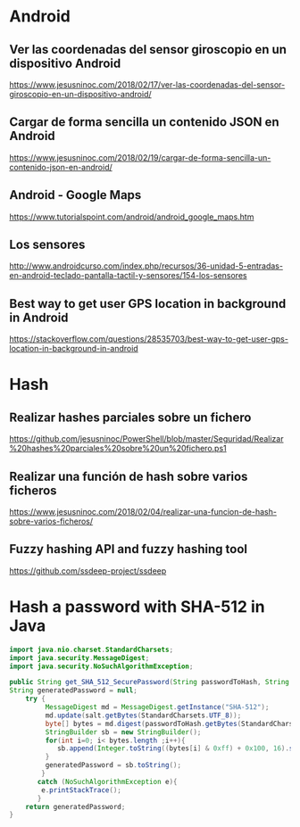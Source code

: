 # Android
## Ver las coordenadas del sensor giroscopio en un dispositivo Android
https://www.jesusninoc.com/2018/02/17/ver-las-coordenadas-del-sensor-giroscopio-en-un-dispositivo-android/
## Cargar de forma sencilla un contenido JSON en Android
https://www.jesusninoc.com/2018/02/19/cargar-de-forma-sencilla-un-contenido-json-en-android/
## Android - Google Maps
https://www.tutorialspoint.com/android/android_google_maps.htm
## Los sensores
http://www.androidcurso.com/index.php/recursos/36-unidad-5-entradas-en-android-teclado-pantalla-tactil-y-sensores/154-los-sensores
## Best way to get user GPS location in background in Android
https://stackoverflow.com/questions/28535703/best-way-to-get-user-gps-location-in-background-in-android

# Hash
## Realizar hashes parciales sobre un fichero
https://github.com/jesusninoc/PowerShell/blob/master/Seguridad/Realizar%20hashes%20parciales%20sobre%20un%20fichero.ps1
## Realizar una función de hash sobre varios ficheros
https://www.jesusninoc.com/2018/02/04/realizar-una-funcion-de-hash-sobre-varios-ficheros/
## Fuzzy hashing API and fuzzy hashing tool 
https://github.com/ssdeep-project/ssdeep

# Hash a password with SHA-512 in Java
```Java
import java.nio.charset.StandardCharsets;
import java.security.MessageDigest;
import java.security.NoSuchAlgorithmException;

public String get_SHA_512_SecurePassword(String passwordToHash, String   salt){
String generatedPassword = null;
    try {
         MessageDigest md = MessageDigest.getInstance("SHA-512");
         md.update(salt.getBytes(StandardCharsets.UTF_8));
         byte[] bytes = md.digest(passwordToHash.getBytes(StandardCharsets.UTF_8));
         StringBuilder sb = new StringBuilder();
         for(int i=0; i< bytes.length ;i++){
            sb.append(Integer.toString((bytes[i] & 0xff) + 0x100, 16).substring(1));
         }
         generatedPassword = sb.toString();
        } 
       catch (NoSuchAlgorithmException e){
        e.printStackTrace();
       }
    return generatedPassword;
}
```
